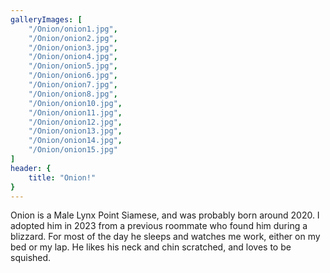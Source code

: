 ```yaml
---
galleryImages: [
    "/Onion/onion1.jpg",
    "/Onion/onion2.jpg",
    "/Onion/onion3.jpg",
    "/Onion/onion4.jpg",
    "/Onion/onion5.jpg",
    "/Onion/onion6.jpg",
    "/Onion/onion7.jpg",
    "/Onion/onion8.jpg",
    "/Onion/onion10.jpg",
    "/Onion/onion11.jpg",
    "/Onion/onion12.jpg",
    "/Onion/onion13.jpg",
    "/Onion/onion14.jpg",
    "/Onion/onion15.jpg"
]
header: {
    title: "Onion!"
}
---
```


Onion is a Male Lynx Point Siamese, and was probably born around 2020. I adopted him in 2023 from a previous roommate who found him during a blizzard. For most of the day he sleeps and watches me work, either on my bed or my lap. He likes his neck and chin scratched, and loves to be squished. 